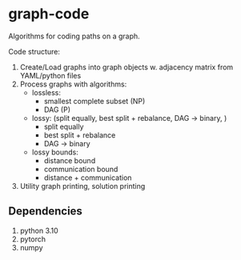 # graph-code
Algorithms for coding paths on a graph.

Code structure:
1. Create/Load graphs into graph objects w. adjacency matrix from YAML/python files
2. Process graphs with algorithms:
	- lossless:
		- smallest complete subset (NP)
		- DAG (P)
	- lossy: (split equally, best split + rebalance, DAG -> binary, )
		- split equally
		- best split + rebalance
		- DAG -> binary
	- lossy bounds:
		- distance bound
		- communication bound
		- distance + communication
3. Utility graph printing, solution printing

## Dependencies
1. python 3.10
2. pytorch
3. numpy